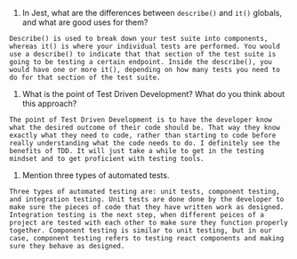 1. In Jest, what are the differences between `describe()` and `it()` globals, and what are good uses for them?

`Describe() is used to break down your test suite into components, whereas it() is where your individual tests are performed. You would use a describe() to indicate that that section of the test suite is going to be testing a certain endpoint. Inside the describe(), you would have one or more it(), depending on how many tests you need to do for that section of the test suite.`

1. What is the point of Test Driven Development? What do you think about this approach?

`The point of Test Driven Development is to have the developer know what the desired outcome of their code should be. That way they know exactly what they need to code, rather than starting to code before really understanding what the code needs to do. I definitely see the benefits of TDD. It will just take a while to get in the testing mindset and to get proficient with testing tools.`

1. Mention three types of automated tests.

`Three types of automated testing are: unit tests, component testing, and integration testing. Unit tests are done done by the developer to make sure the pieces of code that they have written work as designed. Integration testing is the next step, when different peices of a project are tested with each other to make sure they function properly together. Component testing is similar to unit testing, but in our case, component testing refers to testing react components and making sure they behave as designed.`
